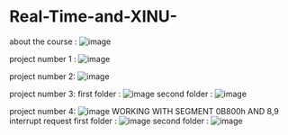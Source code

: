 # Real-Time-and-XINU-

about the course :
![image](https://user-images.githubusercontent.com/68581379/168417096-0f0d70df-b830-483a-a8f7-97b8c026b8a6.png)

project number 1 :
![image](https://user-images.githubusercontent.com/68581379/168417140-09a236bb-f682-4e9c-a3ec-013f2bb3b52a.png)

project number 2:
![image](https://user-images.githubusercontent.com/68581379/168417160-10fdfdea-4425-45ba-b51e-c69a8c54fbad.png)

project number 3:
first folder :
![image](https://user-images.githubusercontent.com/68581379/168417201-9ce552c1-7e5d-4be8-a75e-5b2a983c9292.png)
second folder :
![image](https://user-images.githubusercontent.com/68581379/168417223-93aafa4c-e089-4fbb-8e80-f33db877d748.png)

project number 4: ![image](https://user-images.githubusercontent.com/68581379/168417254-bb93f17f-9a07-44ec-9e4c-9fb9e1bdfbb9.png)
WORKING WITH SEGMENT 0B800h AND 8,9 interrupt request
first folder :
![image](https://user-images.githubusercontent.com/68581379/168417268-58e6538f-1d18-4c05-a61c-fcd71e65dc4a.png)
second folder :
![image](https://user-images.githubusercontent.com/68581379/168417292-e11b1306-5e1f-4c45-a521-aecb6c45dd77.png)

